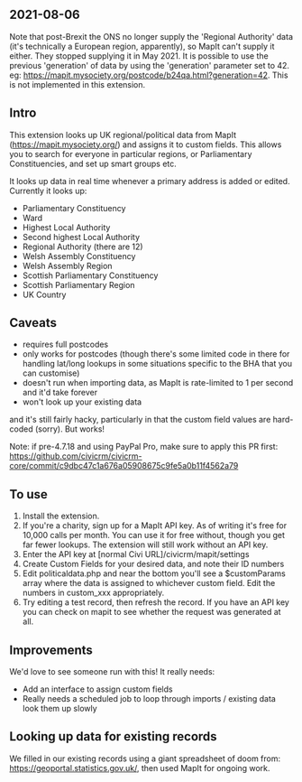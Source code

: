 ## 2021-08-06

Note that post-Brexit the ONS no longer supply the 'Regional Authority' data (it's technically a European region, apparently), so MapIt can't supply it either. They stopped supplying it in May 2021. It is possible to use the previous 'generation' of data by using the 'generation' parameter set to 42. eg: https://mapit.mysociety.org/postcode/b24qa.html?generation=42. This is not implemented in this extension.

## Intro

This extension looks up UK regional/political data from MapIt (https://mapit.mysociety.org/) and assigns it to custom fields. 
This allows you to search for everyone in particular regions, or Parliamentary Constituencies, and set up smart groups etc.

It looks up data in real time whenever a primary address is added or edited. Currently it looks up:

* Parliamentary Constituency
* Ward
* Highest Local Authority
* Second highest Local Authority
* Regional Authority (there are 12)
* Welsh Assembly Constituency
* Welsh Assembly Region
* Scottish Parliamentary Constituency
* Scottish Parliamentary Region
* UK Country

## Caveats

* requires full postcodes
* only works for postcodes (though there's some limited code in there for handling lat/long lookups in some situations specific to the BHA that you can customise)
* doesn't run when importing data, as MapIt is rate-limited to 1 per second and it'd take forever
* won't look up your existing data

and it's still fairly hacky, particularly in that the custom field values are hard-coded (sorry). But works!

Note: if pre-4.7.18 and using PayPal Pro, make sure to apply this PR first: https://github.com/civicrm/civicrm-core/commit/c9dbc47c1a676a05908675c9fe5a0b11f4562a79

## To use

1. Install the extension.
2. If you're a charity, sign up for a MapIt API key. As of writing it's free for 10,000 calls per month. You can use it for free without, though you get far fewer lookups. The extension will still work without an API key.
3. Enter the API key at [normal Civi URL]/civicrm/mapit/settings
4. Create Custom Fields for your desired data, and note their ID numbers
5. Edit politicaldata.php and near the bottom you'll see a $customParams array where the data is assigned to whichever custom field. Edit the numbers in custom_xxx appropriately.
6. Try editing a test record, then refresh the record. If you have an API key you can check on mapit to see whether the request was generated at all.

## Improvements

We'd love to see someone run with this! It really needs:

* Add an interface to assign custom fields
* Really needs a scheduled job to loop through imports / existing data look them up slowly

## Looking up data for existing records

We filled in our existing records using a giant spreadsheet of doom from: https://geoportal.statistics.gov.uk/, then used MapIt for ongoing work.
